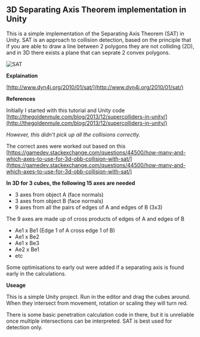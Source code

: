 ## 3D Separating Axis Theorem implementation in Unity

This is a simple implementation of the Separating Axis Theorem (SAT) in Unity.
SAT is an approach to collision detection, based on the principle that if you are able to draw a line between 2 polygons they are not colliding (2D), and in 3D there exists a plane that can seprate 2 convex polygons.

![SAT](https://s3.amazonaws.com/irix-github/separatingAxisTest.gif)

**Explaination** 

[http://www.dyn4j.org/2010/01/sat/](http://www.dyn4j.org/2010/01/sat/)

**References** 

Initially I started with this tutorial and Unity code [http://thegoldenmule.com/blog/2013/12/supercolliders-in-unity/](http://thegoldenmule.com/blog/2013/12/supercolliders-in-unity/)

_However, this didn't pick up all the collisions correctly._

The correct axes were worked out based on this [https://gamedev.stackexchange.com/questions/44500/how-many-and-which-axes-to-use-for-3d-obb-collision-with-sat/](https://gamedev.stackexchange.com/questions/44500/how-many-and-which-axes-to-use-for-3d-obb-collision-with-sat/)

**In 3D for 3 cubes, the following 15 axes are needed**

* 3 axes from object A (face normals)
* 3 axes from object B (face normals)
* 9 axes from all the pairs of edges of A and edges of B (3x3)


The 9 axes are made up of cross products of edges of A and edges of B

* Ae1 x Be1 (Edge 1 of A cross edge 1 of B)
* Ae1 x Be2
* Ae1 x Be3
* Ae2 x Be1
* etc

Some optimisations to early out were added if a separating axis is found early in the calculations.

**Useage** 

This is a simple Unity project. Run in the editor and drag the cubes around. When they intersect from movement, rotation or scaling they will turn red.

There is some basic penetration calculation code in there, but it is unreliable once multiple intersections can be interpreted. SAT is best used for detection only.
